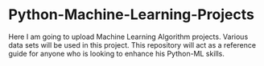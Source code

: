 # Python-Machine-Learning-Projects

Here I am going to upload Machine Learning Algorithm projects.
Various data sets will be used in this project.
This repository will act as a reference guide for anyone who is looking to enhance his Python-ML skills.
